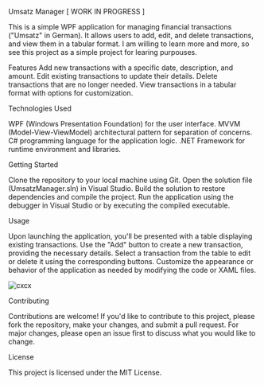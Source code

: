 Umsatz Manager [ WORK IN PROGRESS ]

This is a simple WPF application for managing financial transactions ("Umsatz" in German). It allows users to add, edit, and delete transactions, and view them in a tabular format. I am willing to learn more and more, so see this project as a simple project for learing purpouses.

Features
Add new transactions with a specific date, description, and amount.
Edit existing transactions to update their details.
Delete transactions that are no longer needed.
View transactions in a tabular format with options for customization.

Technologies Used

WPF (Windows Presentation Foundation) for the user interface.
MVVM (Model-View-ViewModel) architectural pattern for separation of concerns.
C# programming language for the application logic.
.NET Framework for runtime environment and libraries.

Getting Started

Clone the repository to your local machine using Git.
Open the solution file (UmsatzManager.sln) in Visual Studio.
Build the solution to restore dependencies and compile the project.
Run the application using the debugger in Visual Studio or by executing the compiled executable.

Usage

Upon launching the application, you'll be presented with a table displaying existing transactions.
Use the "Add" button to create a new transaction, providing the necessary details.
Select a transaction from the table to edit or delete it using the corresponding buttons.
Customize the appearance or behavior of the application as needed by modifying the code or XAML files.

![cxcx](https://github.com/KenKoLegend/MyUmsatz/assets/50487808/b9e50335-3edf-41c9-b1bc-0a7efe0a4a39)


Contributing

Contributions are welcome! If you'd like to contribute to this project, please fork the repository, make your changes, and submit a pull request. For major changes, please open an issue first to discuss what you would like to change.

License

This project is licensed under the MIT License.

